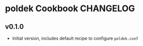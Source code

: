 # poldek Cookbook CHANGELOG

## v0.1.0
- Initial version, includes default recipe to configure `poldek.conf`
